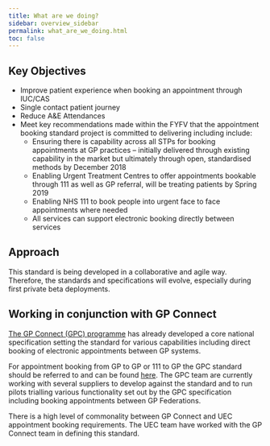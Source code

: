 ```yaml
---
title: What are we doing?
sidebar: overview_sidebar
permalink: what_are_we_doing.html
toc: false
---
```


## Key Objectives
* Improve patient experience when booking an appointment through IUC/CAS
* Single contact patient journey
* Reduce A&E Attendances
* Meet key recommendations made within the FYFV that the appointment booking standard project is committed to delivering including include:
  * Ensuring there is capability across all STPs for booking appointments at GP practices – initially delivered through existing capability in the market but ultimately through open, standardised methods by December 2018
  * Enabling Urgent Treatment Centres to offer appointments bookable through 111 as well as GP referral, will be treating patients by Spring 2019
  * Enabling NHS 111 to book people into urgent face to face appointments where needed
  * All services can support electronic booking directly between services

## Approach
This standard is being developed in a collaborative and agile way. Therefore, the standards and specifications will evolve, especially during first private beta deployments.

## Working in conjunction with GP Connect
<a href="https://developer.nhs.uk/library/interoperability/gp-connect" target="_blank">The GP Connect (GPC) programme</a> has already developed a core national specification setting the standard for various capabilities including direct booking of electronic appointments between GP systems. 

For appointment booking from GP to GP or 111 to GP the GPC standard should be referred to and can be found <a href="https://nhsconnect.github.io/gpconnect/" target="_blank">here</a>.
The GPC team are currently working with several suppliers to develop against the standard and to run pilots trialling various functionality set out by the GPC specification including booking appointments between GP Federations.

There is a high level of commonality between GP Connect and UEC appointment booking requirements. The UEC team have worked with the GP Connect team in defining this standard.
